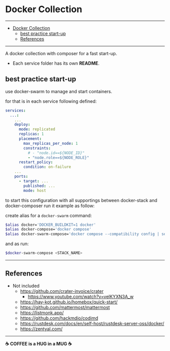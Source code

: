 # Docker Collection

---

- [Docker Collection](#docker-collection)
  - [best practice start-up](#best-practice-start-up)
  - [References](#references)

---

A docker collection with composer for a fast start-up.

- Each service folder has its own **README**.

## best practice start-up

use docker-swarm to manage and start containers.

for that is in each service following defined:

```yml
services:
  ...:
    ...
    deploy:
      mode: replicated
      replicas: 1
      placement:
        max_replicas_per_node: 1
        constraints:
          # - "node.id==${NODE_ID}"
          - "node.role==${NODE_ROLE}"
      restart_policy:
        condition: on-failure
    ...
    ports:
      - target: ...
        published: ...
        mode: host
```

to start this configuration with all supportings between docker-stack and docker-composer
run it example as follow:

create alias for a `docker-swarm` command:

```sh
$alias docker='DOCKER_BUILDKIT=1 docker'
$alias docker-compose='docker compose'
$alias docker-swarm-compose='docker compose --compatibility config | sed '\''s|cpus: \([0-9]\+\(\.[0-9]\+\)*\)|cpus: "\1"|'\'' | sed '\''1{/^name:/d}'\'' | sed '\''s/published: "\(.*\)"/published: \1/'\'' | docker stack deploy --resolve-image=never --with-registry-auth --compose-file -'

```

and as run:

```sh
$docker-swarm-compose <STACK_NAME>
```

---

## References

- Not included
  - <https://github.com/crater-invoice/crater>
    - <https://www.youtube.com/watch?v=velKYXN3A_w>
  - <https://hay-kot.github.io/homebox/quick-start/>
  - <https://github.com/mattermost/mattermost>
  - <https://listmonk.app/>
  - <https://github.com/hackmdio/codimd>
  - <https://rustdesk.com/docs/en/self-host/rustdesk-server-oss/docker/>
  - <https://zentyal.com/>

---

**☕ COFFEE is a HUG in a MUG ☕**

